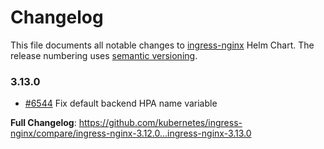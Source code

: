 <!-- SPDX-License-Identifier: Apache-2.0 -->

# Changelog

This file documents all notable changes to [ingress-nginx](https://github.com/kubernetes/ingress-nginx) Helm Chart. The release numbering uses [semantic versioning](http://semver.org).

### 3.13.0

* [#6544](https://github.com/kubernetes/ingress-nginx/pull/6544) Fix default backend HPA name variable

**Full Changelog**: https://github.com/kubernetes/ingress-nginx/compare/ingress-nginx-3.12.0...ingress-nginx-3.13.0
